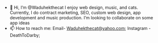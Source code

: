 - 👋 Hi, I’m @Waduhekthecat
  I enjoy web design, music, and cats. 
  Currently, I do contract marketing, SEO, custom web design, app development and music production. 
  I’m looking to collaborate on some app ideas
- 📫 How to reach me: Email- Waduhekthecat@yahoo.com; Instagram - DeathToDarby; 

<!---
Waduhekthecat/Waduhekthecat is a ✨ special ✨ repository because its `README.md` (this file) appears on your GitHub profile.
You can click the Preview link to take a look at your changes.
--->
